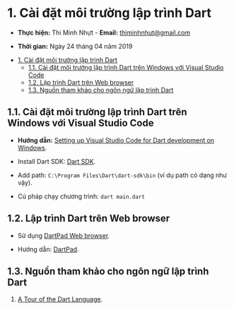 # 1. Cài đặt môi trường lập trình Dart

* **Thực hiện:** Thi Minh Nhựt - **Email:** <thiminhnhut@gmail.com>

* **Thời gian:** Ngày 24 tháng 04 năm 2019

<!-- TOC -->

- [1. Cài đặt môi trường lập trình Dart](#1-cài-đặt-môi-trường-lập-trình-dart)
    - [1.1. Cài đặt môi trường lập trình Dart trên Windows với Visual Studio Code](#11-cài-đặt-môi-trường-lập-trình-dart-trên-windows-với-visual-studio-code)
    - [1.2. Lập trình Dart trên Web browser](#12-lập-trình-dart-trên-web-browser)
    - [1.3. Nguồn tham khảo cho ngôn ngữ lập trình Dart](#13-nguồn-tham-khảo-cho-ngôn-ngữ-lập-trình-dart)

<!-- /TOC -->


## 1.1. Cài đặt môi trường lập trình Dart trên Windows với Visual Studio Code

* **Hướng dẫn:** [Setting up Visual Studio Code for Dart development on Windows](https://medium.com/@asamu.a.adebayo/setting-up-visual-studio-code-for-dart-development-on-windows-bc96254fcff1).

* Install Dart SDK: [Dart SDK](https://www.dartlang.org/tools/sdk).

* Add path: `C:\Program Files\Dart\dart-sdk\bin` (ví dụ path có dạng như vậy).

* Cú pháp chạy chương trình: `dart main.dart`

## 1.2. Lập trình Dart trên Web browser

* Sử dụng [DartPad Web browser](https://dartpad.dartlang.org).

* Hướng dẫn: [DartPad](https://www.dartlang.org/tools/dartpad).

## 1.3. Nguồn tham khảo cho ngôn ngữ lập trình Dart

1. [A Tour of the Dart Language](https://www.dartlang.org/guides/language/language-tour).
